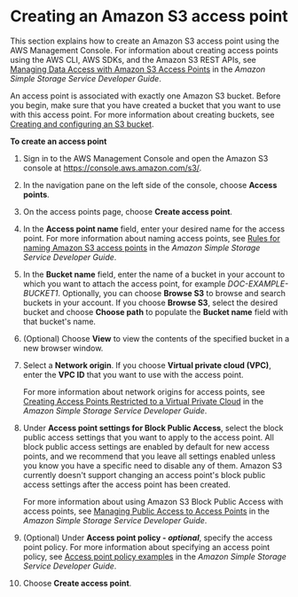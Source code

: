 # Creating an Amazon S3 access point<a name="access-points-create-ap"></a>

This section explains how to create an Amazon S3 access point using the AWS Management Console\. For information about creating access points using the AWS CLI, AWS SDKs, and the Amazon S3 REST APIs, see [Managing Data Access with Amazon S3 Access Points](https://docs.aws.amazon.com/AmazonS3/latest/dev/access-points.html) in the *Amazon Simple Storage Service Developer Guide*\.

An access point is associated with exactly one Amazon S3 bucket\. Before you begin, make sure that you have created a bucket that you want to use with this access point\. For more information about creating buckets, see [Creating and configuring an S3 bucket](create-configure-bucket.md)\.

**To create an access point**

1. Sign in to the AWS Management Console and open the Amazon S3 console at [https://console\.aws\.amazon\.com/s3/](https://console.aws.amazon.com/s3/)\.

1. In the navigation pane on the left side of the console, choose **Access points**\.

1. On the access points page, choose **Create access point**\.

1. In the **Access point name** field, enter your desired name for the access point\. For more information about naming access points, see [ Rules for naming Amazon S3 access points](https://docs.aws.amazon.com/AmazonS3/latest/dev/creating-access-points.html#access-points-names) in the *Amazon Simple Storage Service Developer Guide*\.

1. In the **Bucket name** field, enter the name of a bucket in your account to which you want to attach the access point, for example *DOC\-EXAMPLE\-BUCKET1*\. Optionally, you can choose **Browse S3** to browse and search buckets in your account\. If you choose **Browse S3**, select the desired bucket and choose **Choose path** to populate the **Bucket name** field with that bucket's name\.

1. \(Optional\) Choose **View** to view the contents of the specified bucket in a new browser window\.

1. Select a **Network origin**\. If you choose **Virtual private cloud \(VPC\)**, enter the **VPC ID** that you want to use with the access point\.

   For more information about network origins for access points, see [Creating Access Points Restricted to a Virtual Private Cloud](https://docs.aws.amazon.com/AmazonS3/latest/dev/access-points.html#access-points-vpc) in the *Amazon Simple Storage Service Developer Guide*\.

1. Under **Access point settings for Block Public Access**, select the block public access settings that you want to apply to the access point\. All block public access settings are enabled by default for new access points, and we recommend that you leave all settings enabled unless you know you have a specific need to disable any of them\. Amazon S3 currently doesn't support changing an access point's block public access settings after the access point has been created\.

   For more information about using Amazon S3 Block Public Access with access points, see [Managing Public Access to Access Points](https://docs.aws.amazon.com/AmazonS3/latest/dev/access-points.html#access-points-bpa-settings) in the *Amazon Simple Storage Service Developer Guide*\.

1. \(Optional\) Under **Access point policy \- *optional***, specify the access point policy\. For more information about specifying an access point policy, see [Access point policy examples](https://docs.aws.amazon.com/AmazonS3/latest/dev/creating-access-points.html#access-point-policy-examples) in the *Amazon Simple Storage Service Developer Guide*\.

1. Choose **Create access point**\.